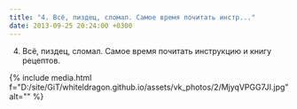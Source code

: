 ```yaml
---
title: "4. Всё, пиздец, сломал. Самое время почитать инстр..."
date: 2013-09-25 20:24:00 +0300
---
```


4. Всё, пиздец, сломал. Самое время почитать инструкцию и книгу рецептов.

{% include media.html f="D:/site/GiT/whiteldragon.github.io/assets/vk_photos/2/MjyqVPGG7JI.jpg" alt="" %}

